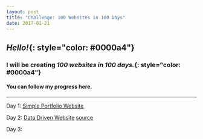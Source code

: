 ```yaml
---
layout: post
title: "Challenge: 100 Websites in 100 Days"
date: 2017-01-21
---
```


## *Hello!*{: style="color: #0000a4"}

### I will be creating *100 websites in 100 days.*{: style="color: #0000a4"}


#### You can follow my progress here.
---
Day 1: [Simple Portfolio Website](https://htmlpreview.github.io/?https://github.com/Nedu/Project-1/blob/master/index.html) 

Day 2: [Data Driven Website](https://htmlpreview.github.io/?https://github.com/Nedu/Coursera/blob/master/Specializations/Responsive%20Website%20Development%20and%20Design/Responsive%20Web%20Design/Data%20Driven%20Website/index.html) [source](https://github.com/Nedu/Coursera/tree/master/Specializations/Responsive%20Website%20Development%20and%20Design/Responsive%20Web%20Design/Data%20Driven%20Website)

Day 3: []()
